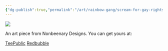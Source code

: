 ```yaml
---
{"dg-publish":true,"permalink":"/art/rainbow-gang/scream-for-gay-rights-v2/","title":"Scream for Gay Rights v2","tags":["Art","Rainbow Gang"]}
---
```



![](https://baserow-media.ams3.digitaloceanspaces.com/user_files/5M6Cbfy4PjiVsugZlhcoQ1TSweW0O8YK_b446ca0694e413fe81318c5bf53283cea9dc74bb3ddca8db9f3046f942f4a528.png)

An art piece from Nonbeenary Designs. You can get yours at:

[TeePublic]()
[Redbubble]()
